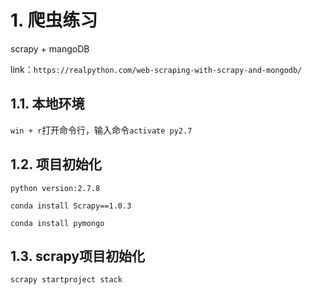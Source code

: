 # 1. 爬虫练习

scrapy + mangoDB

link：`https://realpython.com/web-scraping-with-scrapy-and-mongodb/`

## 1.1. 本地环境

`win + r`打开命令行，输入命令`activate py2.7`


## 1.2. 项目初始化

`python version:2.7.8`

`conda install Scrapy==1.0.3`

`conda install pymongo`

## 1.3. scrapy项目初始化

`scrapy startproject stack`